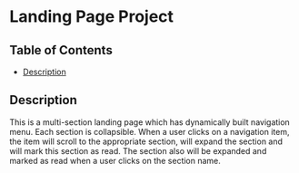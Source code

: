 # Landing Page Project

## Table of Contents

* [Description](#description)

## Description

This is a multi-section landing page which has dynamically built navigation menu. Each section is collapsible. When a user clicks on a navigation item, the item will scroll to the appropriate section, will expand the section and will mark this section as read. The section also will be expanded and marked as read when a user clicks on the section name.
